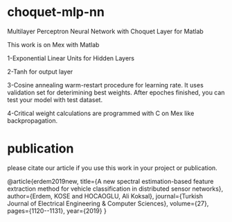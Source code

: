 # choquet-mlp-nn

Multilayer Perceptron Neural Network with Choquet Layer for Matlab

This work is on Mex with Matlab

1-Exponential Linear Units for Hidden Layers

2-Tanh for output layer

3-Cosine annealing warm-restart procedure for learning rate. It uses validation set for deterimining best weights. After epoches finished, you can test your model with test dataset.

4-Critical weight calculations are programmed with C on Mex like backpropagation.

# publication
please citate our article if you use this work in your project or publication.

@article{erdem2019new, title={A new spectral estimation-based feature extraction method for vehicle classification in distributed sensor networks}, author={Erdem, KOSE and HOCAOGLU, Ali Koksal}, journal={Turkish Journal of Electrical Engineering & Computer Sciences}, volume={27}, pages={1120--1131}, year={2019} }
